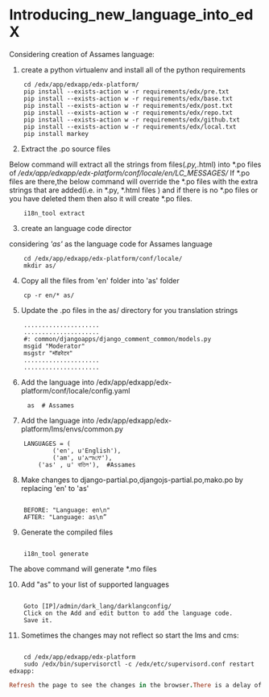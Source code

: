 Introducing_new_language_into_edX
=================================

Considering creation of Assames language:

1) create a python virtualenv and install all of the python requirements

```
	cd /edx/app/edxapp/edx-platform/
	pip install --exists-action w -r requirements/edx/pre.txt
	pip install --exists-action w -r requirements/edx/base.txt
	pip install --exists-action w -r requirements/edx/post.txt
	pip install --exists-action w -r requirements/edx/repo.txt
	pip install --exists-action w -r requirements/edx/github.txt
	pip install --exists-action w -r requirements/edx/local.txt
	pip install markey
```

2)  Extract the .po source files

Below command will extract all the strings from files(*.py,*.html) into *.po files of */edx/app/edxapp/edx-platform/conf/locale/en/LC_MESSAGES/*
	If *.po files are there,the below command will override the *.po files with the extra strings that are added(i.e. in *.py, *.html files ) and if there is no *.po files or you have deleted them then also it will create *.po files.

```
	i18n_tool extract
```

3) create an language code director

considering *'as'* as the language code for Assames language

```
	cd /edx/app/edxapp/edx-platform/conf/locale/
	mkdir as/
```

4) Copy all the files from 'en' folder into 'as' folder


```
	cp -r en/* as/
```

5)  Update the .po files in the as/ directory for you translation strings


```
	.....................
  	.....................
  	#: common/djangoapps/django_comment_common/models.py
  	msgid "Moderator"
  	msgstr "मॉडरेटर"
  	.....................
  	.....................
```

6) Add the language into /edx/app/edxapp/edx-platform/conf/locale/config.yaml


```
	 as  # Assames
```

7) Add the language into /edx/app/edxapp/edx-platform/lms/envs/common.py

```
	LANGUAGES = (
    		('en', u'English'),
    		('am', u'አማርኛ'), 
		('as' , u' বাতিল'),  #Assames
```


8) Make changes to django-partial.po,djangojs-partial.po,mako.po by replacing 'en' to 'as'

```

  	BEFORE: "Language: en\n"
	AFTER: "Language: as\n”
```


9) Generate the compiled files

```

	i18n_tool generate
```
The above command will generate *.mo files


10) Add "as" to your list of supported languages

```

	Goto [IP]/admin/dark_lang/darklangconfig/
	Click on the Add and edit button to add the language code.
	Save it.
```

11) Sometimes the changes may not reflect so start the lms and cms:

```

	cd /edx/app/edxapp/edx-platform
  	sudo /edx/bin/supervisorctl -c /edx/etc/supervisord.conf restart edxapp:
```
  	
```ruby 
Refresh the page to see the changes in the browser.There is a delay of 2.5 mins on the main page but on other pages it reflects.
```

  
	
	


